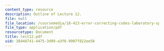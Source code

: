 ```yaml
---
content_type: resource
description: Outline of Lecture 12.
file: null
file_location: /coursemedia/18-413-error-correcting-codes-laboratory-spring-2004/3844874144753d99a3f69907f822ee58_lect12.pdf
file_type: application/pdf
resourcetype: Document
title: lect12.pdf
uid: 38448741-4475-3d99-a3f6-9907f822ee58
---
```

